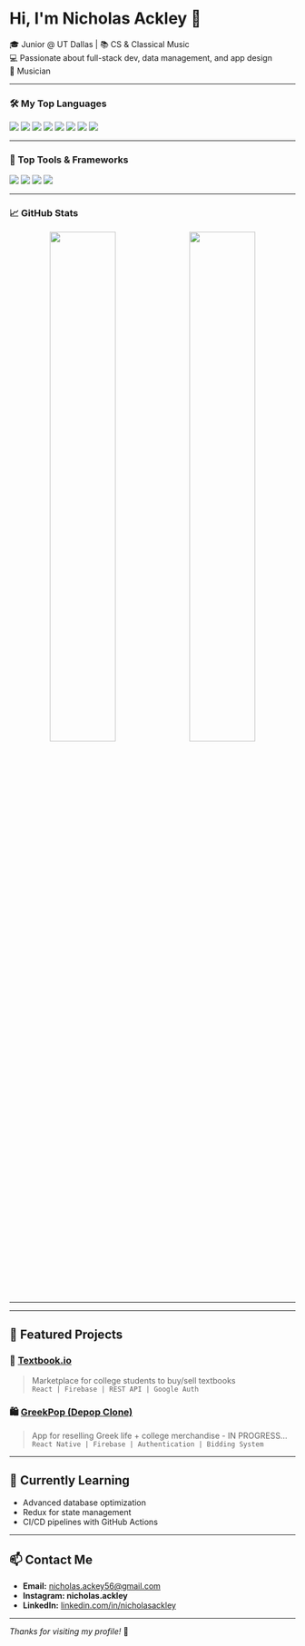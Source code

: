 # Hi, I'm Nicholas Ackley 👋  
🎓 Junior @ UT Dallas | 📚 CS & Classical Music  
💻 Passionate about full-stack dev, data management, and app design  
🎵 Musician 



---




### 🛠️ My Top Languages
<p>
  <img src="https://img.shields.io/badge/HTML5-e34c26?style=flat&logo=html5&logoColor=white"/>
  <img src="https://img.shields.io/badge/CSS3-1572B6?style=flat&logo=css3&logoColor=white"/>
  <img src="https://img.shields.io/badge/JavaScript-F7DF1E?style=flat&logo=javascript&logoColor=black"/>
  <img src="https://img.shields.io/badge/Python-3776AB?style=flat&logo=python&logoColor=white"/>
  <img src="https://img.shields.io/badge/Java-007396?style=flat&logo=java&logoColor=white"/>
  <img src="https://img.shields.io/badge/React-20232a?style=flat&logo=react&logoColor=61DAFB"/>
  <img src="https://img.shields.io/badge/Firebase-ffca28?style=flat&logo=firebase&logoColor=black"/>
  <img src="https://img.shields.io/badge/TypeScript-3178C6?style=flat&logo=typescript&logoColor=white"/>
</p>


---

### 🧰 Top Tools & Frameworks
<p>
<img src="https://img.shields.io/badge/TailwindCSS-06B6D4?style=flat&logo=tailwind-css&logoColor=white"/>
<img src="https://img.shields.io/badge/Node.js-339933?style=flat&logo=nodedotjs&logoColor=white"/>
<img src="https://img.shields.io/badge/Expo-000020?style=flat&logo=expo&logoColor=white"/>
<img src="https://img.shields.io/badge/Angular-DD0031?style=flat&logo=angular&logoColor=white"/>

</p>

---

### 📈 GitHub Stats
<p align="center">
  <img src="https://github-readme-stats.vercel.app/api?username=nicholas-ackley&show_icons=true&theme=tokyonight" width="48%"/>
  <img src="https://github-readme-stats.vercel.app/api/top-langs/?username=nicholas-ackley&layout=compact&theme=tokyonight" width="48%"/>
</p>

---

---

## 📂 Featured Projects
### 🎯 [Textbook.io](https://github.com/your-link)
> Marketplace for college students to buy/sell textbooks  
`React | Firebase | REST API | Google Auth`

### 🛍️ [GreekPop (Depop Clone)](https://github.com/your-link)
> App for reselling Greek life + college merchandise - IN PROGRESS...
`React Native | Firebase | Authentication | Bidding System`

---

## 🧠 Currently Learning
- Advanced database optimization
- Redux for state management
- CI/CD pipelines with GitHub Actions

---

## 📫 Contact Me
- **Email:** nicholas.ackey56@gmail.com
- **Instagram: nicholas.ackley** 
- **LinkedIn:** [linkedin.com/in/nicholasackley](https://linkedin.com/in/nicholasackley)

---

_Thanks for visiting my profile!_ 🚀

<!--
**nicholas-ackley/nicholas-ackley** is a ✨ _special_ ✨ repository because its `README.md` (this file) appears on your GitHub profile.

Here are some ideas to get you started:

- 🔭 I’m currently working on ...
- 🌱 I’m currently learning ...
- 👯 I’m looking to collaborate on ...
- 🤔 I’m looking for help with ...
- 💬 Ask me about ...
- 📫 How to reach me: ...
- 😄 Pronouns: ...
- ⚡ Fun fact: ...
-->
